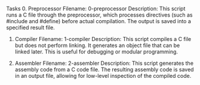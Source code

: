 Tasks
0. Preprocessor
Filename: 0-preprocessor
Description: This script runs a C file through the preprocessor, which processes directives (such as #include and #define) before actual compilation. The output is saved into a specified result file.

1. Compiler
Filename: 1-compiler
Description: This script compiles a C file but does not perform linking. It generates an object file that can be linked later. This is useful for debugging or modular programming.

2. Assembler
Filename: 2-assembler
Description: This script generates the assembly code from a C code file. The resulting assembly code is saved in an output file, allowing for low-level inspection of the compiled code.
